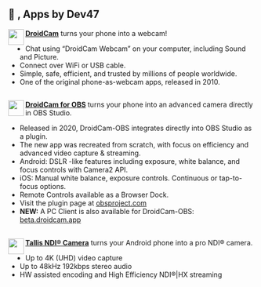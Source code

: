 ## 👋 , Apps by Dev47

<img align="left" width="32" height="32" src="https://files.dev47apps.net/img/app_icon.png"> **[DroidCam](https://www.dev47apps.com/)** turns your phone into a webcam!

* Chat using “DroidCam Webcam” on your computer, including Sound and Picture.
* Connect over WiFi or USB cable.
* Simple, safe, efficient, and trusted by millions of people worldwide.
* One of the original phone-as-webcam apps, released in 2010.

##

<img align="left" width="32" height="32" src="https://files.dev47apps.net/img/dobs-icon.png"> **[DroidCam for OBS](https://droidcam.app/obs/)** turns your phone into an advanced camera directly in OBS Studio.

* Released in 2020, DroidCam-OBS integrates directly into OBS Studio as a plugin.
* The new app was recreated from scratch, with focus on efficiency and advanced video capture & streaming.
* Android: DSLR -like features including exposure, white balance, and focus controls with Camera2 API.
* iOS: Manual white balance, exposure controls. Continuous or tap-to-focus options.
* Remote Controls available as a Browser Dock.
* Visit the plugin page at [obsproject.com](https://obsproject.com/forum/resources/droidcam-obs-camera.1308/)
* **NEW:** A PC Client is also available for DroidCam-OBS: [beta.droidcam.app](https://beta.droidcam.app)

##

<img align="left" width="32" height="32" src="https://raw.githubusercontent.com/FortAwesome/Font-Awesome/6.x/svgs/solid/video.svg"> **[Tallis NDI® Camera](https://tallis.live/)** turns your Android phone into a pro NDI® camera.

* Up to 4K (UHD) video capture
* Up to 48kHz 192kbps stereo audio
* HW assisted encoding and High Efficiency NDI®|HX streaming

